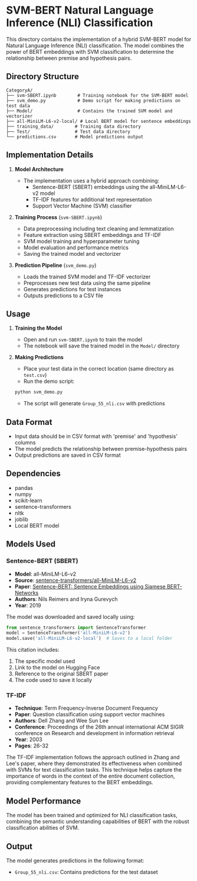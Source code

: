 # SVM-BERT Natural Language Inference (NLI) Classification

This directory contains the implementation of a hybrid SVM-BERT model for Natural Language Inference (NLI) classification. The model combines the power of BERT embeddings with SVM classification to determine the relationship between premise and hypothesis pairs.

## Directory Structure

```
CategoryA/
├── svm-SBERT.ipynb        # Training notebook for the SVM-BERT model
├── svm_demo.py            # Demo script for making predictions on test data
├── Model/                 # Contains the trained SVM model and vectorizer
├── all-MiniLM-L6-v2-local/ # Local BERT model for sentence embeddings
├── training_data/        # Training data directory
├── Test/                 # Test data directory
└── predictions.csv       # Model predictions output
```

## Implementation Details

1. **Model Architecture**
   - The implementation uses a hybrid approach combining:
     - Sentence-BERT (SBERT) embeddings using the all-MiniLM-L6-v2 model
     - TF-IDF features for additional text representation
     - Support Vector Machine (SVM) classifier

2. **Training Process** (`svm-SBERT.ipynb`)
   - Data preprocessing including text cleaning and lemmatization
   - Feature extraction using SBERT embeddings and TF-IDF
   - SVM model training and hyperparameter tuning
   - Model evaluation and performance metrics
   - Saving the trained model and vectorizer

3. **Prediction Pipeline** (`svm_demo.py`)
   - Loads the trained SVM model and TF-IDF vectorizer
   - Preprocesses new test data using the same pipeline
   - Generates predictions for test instances
   - Outputs predictions to a CSV file

## Usage

1. **Training the Model**
   - Open and run `svm-SBERT.ipynb` to train the model
   - The notebook will save the trained model in the `Model/` directory

2. **Making Predictions**
   - Place your test data in the correct location (same directory as `test.csv`)
   - Run the demo script:
   ```bash
   python svm_demo.py
   ```
   - The script will generate `Group_55_nli.csv` with predictions

## Data Format

- Input data should be in CSV format with 'premise' and 'hypothesis' columns
- The model predicts the relationship between premise-hypothesis pairs
- Output predictions are saved in CSV format

## Dependencies

- pandas
- numpy
- scikit-learn
- sentence-transformers
- nltk
- joblib
- Local BERT model 

## Models Used

### Sentence-BERT (SBERT)
- **Model**: all-MiniLM-L6-v2
- **Source**: [sentence-transformers/all-MiniLM-L6-v2](https://huggingface.co/sentence-transformers/all-MiniLM-L6-v2)
- **Paper**: [Sentence-BERT: Sentence Embeddings using Siamese BERT-Networks](https://arxiv.org/abs/1908.10084)
- **Authors**: Nils Reimers and Iryna Gurevych
- **Year**: 2019

The model was downloaded and saved locally using:
```python
from sentence_transformers import SentenceTransformer
model = SentenceTransformer('all-MiniLM-L6-v2')
model.save('all-MiniLM-L6-v2-local')  # Saves to a local folder
```

This citation includes:
1. The specific model used
2. Link to the model on Hugging Face
3. Reference to the original SBERT paper
4. The code used to save it locally

### TF-IDF
- **Technique**: Term Frequency-Inverse Document Frequency
- **Paper**: Question classification using support vector machines
- **Authors**: Dell Zhang and Wee Sun Lee
- **Conference**: Proceedings of the 26th annual international ACM SIGIR conference on Research and development in information retrieval
- **Year**: 2003
- **Pages**: 26-32

The TF-IDF implementation follows the approach outlined in Zhang and Lee's paper, where they demonstrated its effectiveness when combined with SVMs for text classification tasks. This technique helps capture the importance of words in the context of the entire document collection, providing complementary features to the BERT embeddings.

## Model Performance

The model has been trained and optimized for NLI classification tasks, combining the semantic understanding capabilities of BERT with the robust classification abilities of SVM.

## Output

The model generates predictions in the following format:
- `Group_55_nli.csv`: Contains predictions for the test dataset
